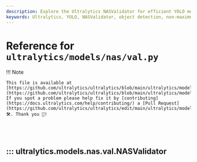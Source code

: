 ```yaml
---
description: Explore the Ultralytics NASValidator for efficient YOLO model validation. Learn about NMS and post-processing configurations.
keywords: Ultralytics, YOLO, NASValidator, object detection, non-maximum suppression, NMS, YOLO models, machine learning
---
```


# Reference for `ultralytics/models/nas/val.py`

!!! Note

    This file is available at [https://github.com/ultralytics/ultralytics/blob/main/ultralytics/models/nas/val.py](https://github.com/ultralytics/ultralytics/blob/main/ultralytics/models/nas/val.py). If you spot a problem please help fix it by [contributing](https://docs.ultralytics.com/help/contributing/) a [Pull Request](https://github.com/ultralytics/ultralytics/edit/main/ultralytics/models/nas/val.py) 🛠️. Thank you 🙏!

<br><br>

## ::: ultralytics.models.nas.val.NASValidator

<br><br>
